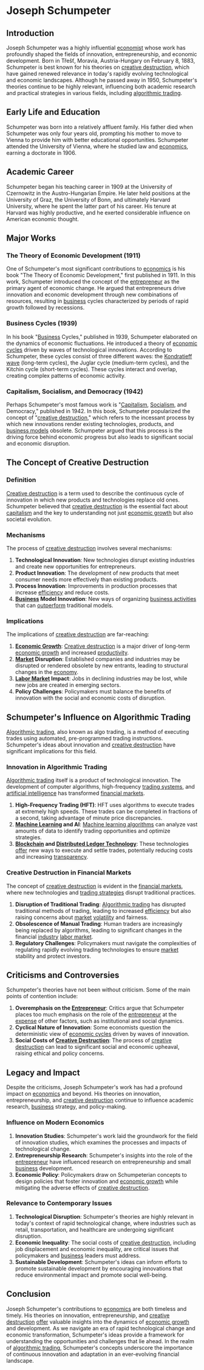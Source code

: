 # Joseph Schumpeter

## Introduction

Joseph Schumpeter was a highly influential [economist](../e/economist.md) whose work has profoundly shaped the fields of innovation, entrepreneurship, and economic development. Born in Třešť, Moravia, Austria-Hungary on February 8, 1883, Schumpeter is best known for his theories on [creative destruction](../c/creative_destruction.md), which have gained renewed relevance in today's rapidly evolving technological and economic landscapes. Although he passed away in 1950, Schumpeter's theories continue to be highly relevant, influencing both academic research and practical strategies in various fields, including [algorithmic trading](../a/accountability.md).

## Early Life and Education

Schumpeter was born into a relatively affluent family. His father died when Schumpeter was only four years old, prompting his mother to move to Vienna to provide him with better educational opportunities. Schumpeter attended the University of Vienna, where he studied law and [economics](../e/economics.md), earning a doctorate in 1906.

## Academic Career

Schumpeter began his teaching career in 1909 at the University of Czernowitz in the Austro-Hungarian Empire. He later held positions at the University of Graz, the University of Bonn, and ultimately Harvard University, where he spent the latter part of his career. His tenure at Harvard was highly productive, and he exerted considerable influence on American economic thought.

## Major Works

### The Theory of Economic Development (1911)

One of Schumpeter's most significant contributions to [economics](../e/economics.md) is his book "The Theory of Economic Development," first published in 1911. In this work, Schumpeter introduced the concept of the [entrepreneur](../e/entrepreneur.md) as the primary agent of economic change. He argued that entrepreneurs drive innovation and economic development through new combinations of resources, resulting in [business](../b/business.md) cycles characterized by periods of rapid growth followed by recessions.

### Business Cycles (1939)

In his book "[Business](../b/business.md) Cycles," published in 1939, Schumpeter elaborated on the dynamics of economic fluctuations. He introduced a theory of [economic cycles](../e/economic_cycles.md) driven by waves of technological innovations. According to Schumpeter, these cycles consist of three different waves: the [Kondratieff wave](../k/kondratieff_wave.md) (long-term cycles), the Juglar cycle (medium-term cycles), and the Kitchin cycle (short-term cycles). These cycles interact and overlap, creating complex patterns of economic activity.

### Capitalism, Socialism, and Democracy (1942)

Perhaps Schumpeter's most famous work is "[Capitalism](../c/capitalism.md), [Socialism](../s/socialism.md), and Democracy," published in 1942. In this book, Schumpeter popularized the concept of "[creative destruction](../c/creative_destruction.md)," which refers to the incessant process by which new innovations render existing technologies, products, and [business models](../b/business_models.md) obsolete. Schumpeter argued that this process is the driving force behind economic progress but also leads to significant social and economic disruption.

## The Concept of Creative Destruction

### Definition

[Creative destruction](../c/creative_destruction.md) is a term used to describe the continuous cycle of innovation in which new products and technologies replace old ones. Schumpeter believed that [creative destruction](../c/creative_destruction.md) is the essential fact about [capitalism](../c/capitalism.md) and the key to understanding not just [economic growth](../e/economic_growth.md) but also societal evolution.

### Mechanisms

The process of [creative destruction](../c/creative_destruction.md) involves several mechanisms:

1. **Technological Innovation**: New technologies disrupt existing industries and create new opportunities for entrepreneurs.
2. **Product Innovation**: The development of new products that meet consumer needs more effectively than existing products.
3. **Process Innovation**: Improvements in production processes that increase [efficiency](../e/efficiency.md) and reduce costs.
4. **[Business](../b/business.md) Model Innovation**: New ways of organizing [business activities](../b/business_activities.md) that can [outperform](../o/outperform.md) traditional models.

### Implications

The implications of [creative destruction](../c/creative_destruction.md) are far-reaching:

1. **[Economic Growth](../e/economic_growth.md)**: [Creative destruction](../c/creative_destruction.md) is a major driver of long-term [economic growth](../e/economic_growth.md) and increased [productivity](../p/productivity.md).
2. **[Market](../m/market.md) Disruption**: Established companies and industries may be disrupted or rendered obsolete by new entrants, leading to structural changes in the [economy](../e/economy.md).
3. **[Labor Market](../l/labor_market.md) Impact**: Jobs in declining industries may be lost, while new jobs are created in emerging sectors.
4. **Policy Challenges**: Policymakers must balance the benefits of innovation with the social and economic costs of disruption.

## Schumpeter's Influence on Algorithmic Trading

[Algorithmic trading](../a/accountability.md), also known as algo trading, is a method of executing trades using automated, pre-programmed trading instructions. Schumpeter's ideas about innovation and [creative destruction](../c/creative_destruction.md) have significant implications for this field.

### Innovation in Algorithmic Trading

[Algorithmic trading](../a/accountability.md) itself is a product of technological innovation. The development of computer algorithms, high-frequency [trading systems](../t/trading_systems.md), and [artificial intelligence](../a/artificial_intelligence_in_trading.md) has transformed [financial markets](../f/financial_market.md).

1. **High-Frequency Trading (HFT)**: HFT uses algorithms to execute trades at extremely high speeds. These trades can be completed in fractions of a second, taking advantage of minute price discrepancies.
2. **[Machine Learning](../m/machine_learning.md) and AI**: [Machine learning algorithms](../m/machine_learning_algorithms_in_trading.md) can analyze vast amounts of data to identify trading opportunities and optimize strategies.
3. **[Blockchain](../b/blockchain_in_trading.md) and [Distributed Ledger Technology](../d/distributed_ledger_technology.md)**: These technologies [offer](../o/offer.md) new ways to execute and settle trades, potentially reducing costs and increasing [transparency](../t/transparency.md).

### Creative Destruction in Financial Markets

The concept of [creative destruction](../c/creative_destruction.md) is evident in the [financial markets](../f/financial_market.md), where new technologies and [trading strategies](../t/trading_strategies.md) disrupt traditional practices.

1. **Disruption of Traditional Trading**: [Algorithmic trading](../a/accountability.md) has disrupted traditional methods of trading, leading to increased [efficiency](../e/efficiency.md) but also raising concerns about [market](../m/market.md) [volatility](../v/volatility.md) and fairness.
2. **Obsolescence of Manual Trading**: Human traders are increasingly being replaced by algorithms, leading to significant changes in the financial [industry](../i/industry.md) [labor market](../l/labor_market.md).
3. **Regulatory Challenges**: Policymakers must navigate the complexities of regulating rapidly evolving trading technologies to ensure [market](../m/market.md) stability and protect investors.

## Criticisms and Controversies

Schumpeter's theories have not been without criticism. Some of the main points of contention include:

1. **Overemphasis on the [Entrepreneur](../e/entrepreneur.md)**: Critics argue that Schumpeter places too much emphasis on the role of the [entrepreneur](../e/entrepreneur.md) at the [expense](../e/expense.md) of other factors, such as institutional and social dynamics.
2. **Cyclical Nature of Innovation**: Some economists question the deterministic view of [economic cycles](../e/economic_cycles.md) driven by waves of innovation.
3. **Social Costs of [Creative Destruction](../c/creative_destruction.md)**: The process of [creative destruction](../c/creative_destruction.md) can lead to significant social and economic upheaval, raising ethical and policy concerns.

## Legacy and Impact

Despite the criticisms, Joseph Schumpeter's work has had a profound impact on [economics](../e/economics.md) and beyond. His theories on innovation, entrepreneurship, and [creative destruction](../c/creative_destruction.md) continue to influence academic research, [business](../b/business.md) strategy, and policy-making.

### Influence on Modern Economics

1. **Innovation Studies**: Schumpeter's work laid the groundwork for the field of innovation studies, which examines the processes and impacts of technological change.
2. **Entrepreneurship Research**: Schumpeter's insights into the role of the [entrepreneur](../e/entrepreneur.md) have influenced research on entrepreneurship and small [business](../b/business.md) development.
3. **Economic Policy**: Policymakers draw on Schumpeterian concepts to design policies that foster innovation and [economic growth](../e/economic_growth.md) while mitigating the adverse effects of [creative destruction](../c/creative_destruction.md).

### Relevance to Contemporary Issues

1. **Technological Disruption**: Schumpeter's theories are highly relevant in today's context of rapid technological change, where industries such as retail, transportation, and healthcare are undergoing significant disruption.
2. **Economic Inequality**: The social costs of [creative destruction](../c/creative_destruction.md), including job displacement and economic inequality, are critical issues that policymakers and [business](../b/business.md) leaders must address.
3. **Sustainable Development**: Schumpeter's ideas can inform efforts to promote sustainable development by encouraging innovations that reduce environmental impact and promote social well-being.

## Conclusion

Joseph Schumpeter's contributions to [economics](../e/economics.md) are both timeless and timely. His theories on innovation, entrepreneurship, and [creative destruction](../c/creative_destruction.md) [offer](../o/offer.md) valuable insights into the dynamics of [economic growth](../e/economic_growth.md) and development. As we navigate an era of rapid technological change and economic transformation, Schumpeter's ideas provide a framework for understanding the opportunities and challenges that lie ahead. In the realm of [algorithmic trading](../a/accountability.md), Schumpeter's concepts underscore the importance of continuous innovation and adaptation in an ever-evolving financial landscape.